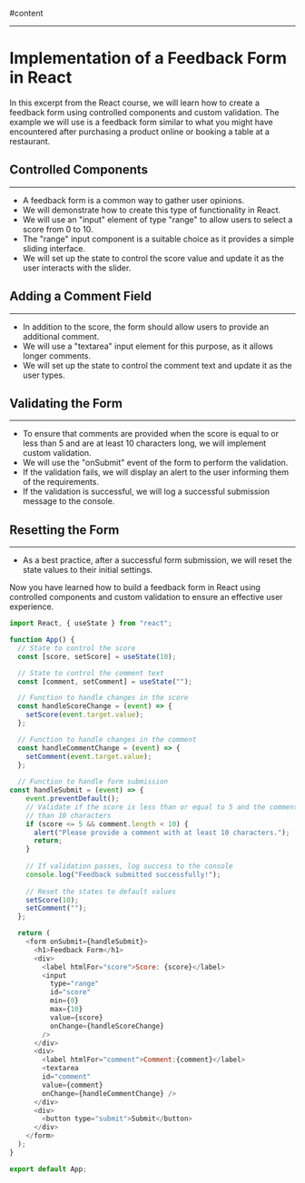 #content 
___
# Implementation of a Feedback Form in React

In this excerpt from the React course, we will learn how to create a feedback form using controlled components and custom validation. The example we will use is a feedback form similar to what you might have encountered after purchasing a product online or booking a table at a restaurant.

## Controlled Components
___
- A feedback form is a common way to gather user opinions.
- We will demonstrate how to create this type of functionality in React.
- We will use an "input" element of type "range" to allow users to select a score from 0 to 10.
- The "range" input component is a suitable choice as it provides a simple sliding interface.
- We will set up the state to control the score value and update it as the user interacts with the slider.

## Adding a Comment Field
___
- In addition to the score, the form should allow users to provide an additional comment.
- We will use a "textarea" input element for this purpose, as it allows longer comments.
- We will set up the state to control the comment text and update it as the user types.

## Validating the Form
___
- To ensure that comments are provided when the score is equal to or less than 5 and are at least 10 characters long, we will implement custom validation.
- We will use the "onSubmit" event of the form to perform the validation.
- If the validation fails, we will display an alert to the user informing them of the requirements.
- If the validation is successful, we will log a successful submission message to the console.

## Resetting the Form
___
- As a best practice, after a successful form submission, we will reset the state values to their initial settings.

Now you have learned how to build a feedback form in React using controlled components and custom validation to ensure an effective user experience.

``` jsx
import React, { useState } from "react";

function App() {
  // State to control the score
  const [score, setScore] = useState(10);

  // State to control the comment text
  const [comment, setComment] = useState("");

  // Function to handle changes in the score
  const handleScoreChange = (event) => {
    setScore(event.target.value);
  };

  // Function to handle changes in the comment
  const handleCommentChange = (event) => {
    setComment(event.target.value);
  };
  
  // Function to handle form submission
const handleSubmit = (event) => {
    event.preventDefault();
    // Validate if the score is less than or equal to 5 and the comment has fewer
    // than 10 characters
    if (score <= 5 && comment.length < 10) {
      alert("Please provide a comment with at least 10 characters.");
      return;
    }
    
    // If validation passes, log success to the console
    console.log("Feedback submitted successfully!");
    
    // Reset the states to default values
    setScore(10);
    setComment("");
  };

  return (
    <form onSubmit={handleSubmit}>
      <h1>Feedback Form</h1>
      <div>
        <label htmlFor="score">Score: {score}</label>
        <input
          type="range"
          id="score"
          min={0}
          max={10}
          value={score}
          onChange={handleScoreChange}
        />
      </div>
      <div>
        <label htmlFor="comment">Comment:{comment}</label>
        <textarea 
        id="comment" 
        value={comment} 
        onChange={handleCommentChange} />
      </div>
      <div>
        <button type="submit">Submit</button>
      </div>
    </form>
  );
}

export default App;

```
